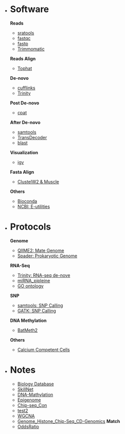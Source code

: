 - # Software
  **Reads**
  - [sratools](sratools.html)
  - [fastqc](fastqc.html)
  - [fastp](fastp.html)
  - [Trimmomatic](Trimmomatic.html)

  **Reads Align**
  - [Tophat](Tophat.html)

  **De-novo**
  - [cufflinks](cufflinks.html)
  - [Trinity](Trinity.html)

  **Post De-novo**
  - [cpat](cpat.html)

  **After De-novo**
  - [samtools](samtools.html)
  - [TransDecoder](TransDecoder.html)
  - [blast](blast.html)

  **Visualization**
  - [igv](igv.html)

  **Fasta Align**
  - [ClustelW2 & Muscle](faAlign.html)

  **Others**
  - [Bioconda](Bioconda.html)
  - [NCBI: E-utilities](E-utilities.html)

- # Protocols
  **Genome**
  - [QIIME2: Mate Genome](QIIME2.html)
  - [Spader: Prokaryotic Genome](Denove-Prokaryotic-Genome-with-Spader.html)

  **RNA-Seq**
  - [Trinity: RNA-seq de-nove](RNA-seq-with-Trinity.html)
  - [miRNA_pipleine](miRNA_pipleine.html)
  - [GO ontology](GO_ontology.html)

  **SNP**
  - [samtools: SNP Calling](snp_samtools.html)
  - [GATK: SNP Calling](snp_gatk.html)

  **DNA Methylation**
  - [BatMeth2](BatMeth2.html)

  **Others**
  - [Calcium Competent Cells](Competent_c.html)

- # Notes
  - [Biology Database](BioDB.html)
  - [SkillNet](SkillNet.html)
  - [DNA-Mathylation](DNA-Mathylation.html)
  - [Epigenome](epigenome.html)
  - [Chip-seq_Con](Chip-seq_Con.html)
  - [test2](test2.html)
  - [WGCNA](WGCNA.html)
  - [Genome_Histone_Chip-Seq_CD-Genomics](Genome_Histone_Chip-Seq_CD-Genomics.html)
  **Match**
  - [OddsRatio](OddsRatio.html)

